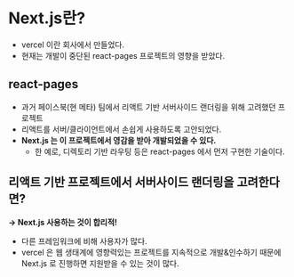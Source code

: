 # Next.js란?
- vercel 이란 회사에서 만들었다. 
- 현재는 개발이 중단된 react-pages 프로젝트의 영향을 받았다.

## react-pages 
- 과거 페이스북(현 메타) 팀에서 리액트 기반 서버사이드 랜더링을 위해 고려했던 프로젝트
- 리액트를 서버/클라이언트에서 손쉽게 사용하도록 고안되었다. 
- **Next.js 는 이 프로젝트에서 영감을 받아 개발되었을 수 있다.**
  - 한 예로, 디렉토리 기반 라우팅 등은 react-pages 에서 먼저 구현한 기술이다.

## 리액트 기반 프로젝트에서 서버사이드 랜더링을 고려한다면?

**-> Next.js  사용하는 것이 합리적!**

- 다른 프레임워크에 비해 사용자가 많다. 
- vercel 은 웹 생태계에 영향력있는 프로젝트를 지속적으로 개발&인수하기 때문에 Next.js 로 진행하면 지원받을 수 있는 것이 많다.